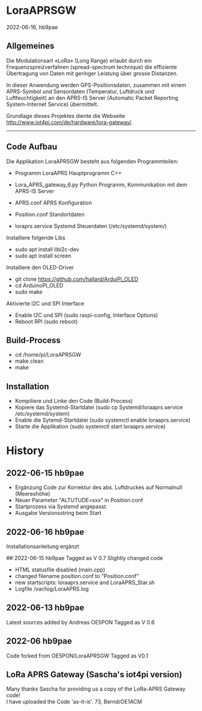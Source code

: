 # LoraAPRSGW
2022-06-16, hb9pae


## Allgemeines
Die Modulationsart «LoRa» (Long Range) erlaubt durch ein Frequenzspreizverfahren (spread-spectrum technique)
die effiziente Übertragung von Daten mit geringer Leistung über grosse Distanzen. 

In dieser Anwendung werden GPS-Positionsdaten, zusammen mit einem APRS-Symbol und Sensordaten (Temperatur, 
Luftdruck und Luftfeuchtigkeit) an den APRS-IS Server (Automatic Packet Reporting System-Internet Service) übermittelt. 

Grundlage dieses Projektes diente die Webseite http://www.iot4pi.com/de/hardware/lora-gateway/.  

----------------------------------

## Code Aufbau
Die Applikation LoraAPRSGW besteht aus folgenden Programmteilen:
- Programm LoraAPRS	Hauptprogramm C++
- Lora_APRS_gateway_6.py	Python Programm, Kommunikation mit dem APRS-IS Server 
- APRS.conf		APRS Konfiguration
- Position.conf		Standortdaten		

- loraprs.service	Systemd Steuerdaten  (/etc/systemd/system/)


Installiere folgende Libs
- sudo apt install libi2c-dev 
- sudo apt install screen 

Installiere den OLED-Driver
- git clone https://github.com/hallard/ArduiPi_OLED 
- cd ArduinoPI_OLED
- sudo make

Aktivierte I2C und SPI Interface
- Enable I2C und SPI  (sudo raspi-config, Interface Options)
- Reboot RPI (sudo reboot)

## Build-Process
- cd /home/pi/LoraAPRSGW
- make clean
- make 

## Installation
- Kompiliere und Linke den Code (Build-Process)
- Kopiere das Systemd-Startdatei  (sudo cp Systemd/loraaprs.service /etc/systemd/system)
- Enable die Sytemd-Startdatei	  (sudo systemctl enable loraaprs.service)
- Starte die Applikation	  (sudo systemctl start loraaprs.service)

# History
## 2022-06-15 hb9pae
- Ergänzung Code zur Korrektur des abs. Luftdruckes auf Normalnull (Meereshöhe) 
- Neuer Parameter "ALTUTUDE=xxx" in Position.conf
- Startprozess via Systemd angepasst.
- Ausgabe Versionsstring beim Start 

## 2022-06-16 hb9pae
Installationsanleitung ergänzt

## 2022-06-15 hb9pae
Tagged as V 0.7
Slightly changed code
- HTML statusfile disabled (main.cpp)
- changed filename position.conf to "Position.conf"
- new startscripts: loraaprs.service and LoraAPRS_Star.sh
- Logfile /var/log/LoraAPRS.log

## 2022-06-13 hb9pae
Latest sources added by Andreas OE5PON
Tagged as V 0.6

## 2022-06 hb9pae
Code forked from OE5PON/LoraAPRSGW
Tagged as V0.1

## LoRa APRS Gateway (Sascha's iot4pi version) 
Many thanks Sascha for providing us a copy of the LoRa-APRS Gateway code!  
I have uploaded the Code 'as-it-is'.
73,
Bernd/OE1ACM

